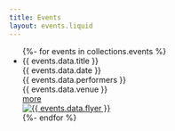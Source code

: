 ```yaml
---
title: Events
layout: events.liquid
---
```


<div class="main-container">
<ul class="event-container">
    {%- for events in collections.events %}
    <li>
    <div class="event-inner">
        <div class="event-details">
            <div class="event-name">{{ events.data.title }}</div>
            <div class="event-date">{{ events.data.date }}</div>
            <div class="event-performers">{{ events.data.performers }}</div>
            <div class="event-venue">{{ events.data.venue }}</div>
            <div class="event-more"><a href="{{ events.url }}">more</a></div>
        </div>
        <a href="{{ events.url }}">
            <img alt="{{ events.data.flyer }}" src="/images/{{
                events.data.flyer }}">
        </a>
    </div>
    </li>
    {%- endfor %}

</ul>
</div>
